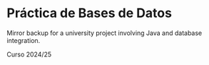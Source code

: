 # Práctica de Bases de Datos

Mirror backup for a university project involving Java and database integration.

Curso 2024/25
